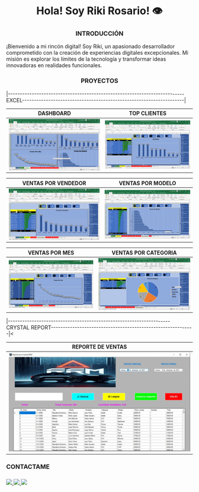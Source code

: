 <h1 align="center">Hola! Soy Riki Rosario! 👁️</h1>
<h3 align="center">INTRODUCCIÓN</h3>

¡Bienvenido a mi rincón digital! Soy Riki, un apasionado desarrollador comprometido con la creación de experiencias digitales excepcionales. Mi misión es explorar los límites de la tecnología y transformar ideas innovadoras en realidades funcionales.

<h3 align="center">PROYECTOS</h3>

|--------------------------------------------------------------------------EXCEL--------------------------------------------------------------------|

| DASHBOARD | TOP CLIENTES |
| ----------- | ----------- |
|<img src="db.png" />|<img src="tc.png"/>|

| VENTAS POR VENDEDOR | VENTAS POR MODELO |
| ----------- | ----------- |
|<img src="vv.png" />|<img src="vpm.png"/>|

| VENTAS POR MES | VENTAS POR CATEGORIA |
| ----------- | ----------- |
|<img src="vm.png" />|<img src="vc.png"/>|


|--------------------------------------------------------------------CRYSTAL REPORT------------------------------------------------------------|<

| REPORTE DE VENTAS | 
| ----------- |
|<img src="CRISTAL.jpg" />|





<h3>CONTACTAME<h3/>
  
<a href="https://wa.me/+18494465969" target="_blank">
<img src="https://cdn.icon-icons.com/icons2/1753/PNG/32/iconfinder-social-media-applications-23whatsapp-4102606_113811.png" />
  
<a href="https://www.instagram.com/ricky.rosario.5477/" target="_blank">
<img src="https://cdn.icon-icons.com/icons2/1753/PNG/32/iconfinder-social-media-applications-3instagram-4102579_113804.png" />

<a href="mailto:rikirosario4@gmail.com" target="_blank">
<img src="https://cdn.icon-icons.com/icons2/2631/PNG/32/gmail_new_logo_icon_159149.png" />

